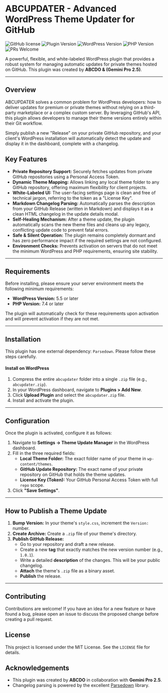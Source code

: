 # ABCUPDATER - Advanced WordPress Theme Updater for GitHub

![GitHub license](https://img.shields.io/badge/license-MIT-blue.svg)
![Plugin Version](https://img.shields.io/badge/version-0.9--beta-orange)
![WordPress Version](https://img.shields.io/badge/WordPress-5.5+-blue)
![PHP Version](https://img.shields.io/badge/PHP-7.4+-blueviolet)
![PRs Welcome](https://img.shields.io/badge/PRs-welcome-brightgreen.svg)

A powerful, flexible, and white-labeled WordPress plugin that provides a robust system for managing automatic updates for private themes hosted on GitHub. This plugin was created by **ABCDO & (Gemini Pro 2.5)**.

---

## Overview

ABCUPDATER solves a common problem for WordPress developers: how to deliver updates for premium or private themes without relying on a third-party marketplace or a complex custom server. By leveraging GitHub's API, this plugin allows developers to manage their theme versions entirely within their Git workflow.

Simply publish a new "Release" on your private GitHub repository, and your client's WordPress installation will automatically detect the update and display it in the dashboard, complete with a changelog.

## Key Features

-   **Private Repository Support:** Securely fetches updates from private GitHub repositories using a Personal Access Token.
-   **Dynamic Theme Mapping:** Allows linking any local theme folder to any GitHub repository, offering maximum flexibility for client projects.
-   **White-Labeled UI:** The user-facing settings page is clean and free of technical jargon, referring to the token as a "License Key".
-   **Markdown Changelog Parsing:** Automatically parses the description from your GitHub Release (written in Markdown) and displays it as a clean HTML changelog in the update details modal.
-   **Self-Healing Mechanism:** After a theme update, the plugin automatically scans the new theme files and cleans up any legacy, conflicting update code to prevent fatal errors.
-   **Safe & Silent Operation:** The plugin remains completely dormant and has zero performance impact if the required settings are not configured.
-   **Environment Checks:** Prevents activation on servers that do not meet the minimum WordPress and PHP requirements, ensuring site stability.

---

## Requirements

Before installing, please ensure your server environment meets the following minimum requirements:

-   **WordPress Version:** 5.5 or later
-   **PHP Version:** 7.4 or later

The plugin will automatically check for these requirements upon activation and will prevent activation if they are not met.

---

## Installation

This plugin has one external dependency: `Parsedown`. Please follow these steps carefully.


#### **Install on WordPress**

1.  Compress the entire `abcupdater` folder into a single `.zip` file (e.g., `abcupdater.zip`).
2.  In your WordPress dashboard, navigate to **Plugins > Add New**.
3.  Click **Upload Plugin** and select the `abcupdater.zip` file.
4.  Install and activate the plugin.

---

## Configuration

Once the plugin is activated, configure it as follows:

1.  Navigate to **Settings -> Theme Update Manager** in the WordPress dashboard.
2.  Fill in the three required fields:
    -   **Local Theme Folder:** The exact folder name of your theme in `wp-content/themes`.
    -   **GitHub Update Repository:** The exact name of your private repository on GitHub that holds the theme updates.
    -   **License Key (Token):** Your GitHub Personal Access Token with full `repo` scope.
3.  Click **"Save Settings"**.

---

## How to Publish a Theme Update

1.  **Bump Version:** In your theme's `style.css`, increment the `Version:` number.
2.  **Create Archive:** Create a `.zip` file of your theme's directory.
3.  **Publish GitHub Release:**
    -   Go to your repository and draft a new release.
    -   Create a new **tag** that exactly matches the new version number (e.g., `1.0.1`).
    -   Write a detailed **description** of the changes. This will be your public changelog.
    -   **Attach** the theme's `.zip` file as a binary asset.
    -   **Publish** the release.

---

## Contributing

Contributions are welcome! If you have an idea for a new feature or have found a bug, please open an issue to discuss the proposed change before creating a pull request.

## License

This project is licensed under the MIT License. See the `LICENSE` file for details.

## Acknowledgements

-   This plugin was created by **ABCDO** in collaboration with **Gemini Pro 2.5**.
-   Changelog parsing is powered by the excellent [Parsedown](https://github.com/erusev/parsedown) library.
